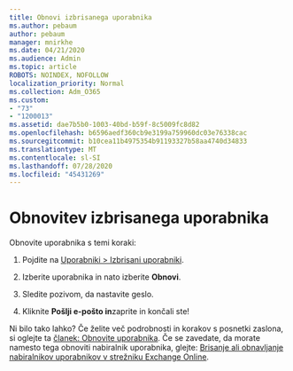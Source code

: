 ```yaml
---
title: Obnovi izbrisanega uporabnika
ms.author: pebaum
author: pebaum
manager: mnirkhe
ms.date: 04/21/2020
ms.audience: Admin
ms.topic: article
ROBOTS: NOINDEX, NOFOLLOW
localization_priority: Normal
ms.collection: Adm_O365
ms.custom:
- "73"
- "1200013"
ms.assetid: dae7b5b0-1003-40bd-b59f-8c5009fc8d82
ms.openlocfilehash: b6596aedf360cb9e3199a759960dc03e76338cac
ms.sourcegitcommit: b10cea11b4975354b91193327b58aa4740d34833
ms.translationtype: MT
ms.contentlocale: sl-SI
ms.lasthandoff: 07/28/2020
ms.locfileid: "45431269"
---
```

# <a name="restore-a-deleted-user"></a>Obnovitev izbrisanega uporabnika

Obnovite uporabnika s temi koraki:
  
1. Pojdite na [Uporabniki \> Izbrisani uporabniki](https://admin.microsoft.com/adminportal/home#/deletedusers).

2. Izberite uporabnika in nato izberite **Obnovi**.

3. Sledite pozivom, da nastavite geslo.

4. Kliknite **Pošlji e-pošto in**zaprite in končali ste!

Ni bilo tako lahko? Če želite več podrobnosti in korakov s posnetki zaslona, si oglejte ta [članek: Obnovite uporabnika](https://docs.microsoft.com/microsoft-365/admin/add-users/restore-user). Če se zavedate, da morate namesto tega obnoviti nabiralnik uporabnika, glejte: [Brisanje ali obnavljanje nabiralnikov uporabnikov v strežniku Exchange Online](https://docs.microsoft.com/exchange/recipients-in-exchange-online/delete-or-restore-mailboxes).